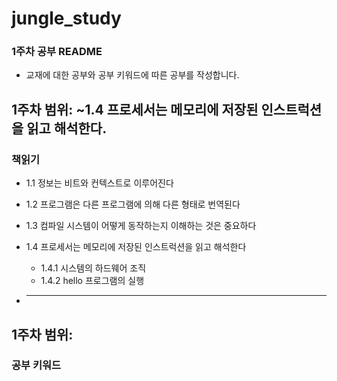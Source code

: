 # jungle_study
### 1주차 공부 README
* 교재에 대한 공부와 공부 키워드에 따른 공부를 작성합니다.

## 1주차 범위: ~1.4 프로세서는 메모리에 저장된 인스트럭션을 읽고 해석한다.

### 책읽기
* 1.1 정보는 비트와 컨텍스트로 이루어진다

* 1.2 프로그램은 다른 프로그램에 의해 다른 형태로 번역된다

* 1.3 컴파일 시스템이 어떻게 동작하는지 이해하는 것은 중요하다

* 1.4 프로세서는 메모리에 저장된 인스트럭션을 읽고 해석한다
    - 1.4.1 시스템의 하드웨어 조직
    - 1.4.2 hello 프로그램의 실행

* ------------------------------------------------------------

## 1주차 범위:

### 공부 키워드